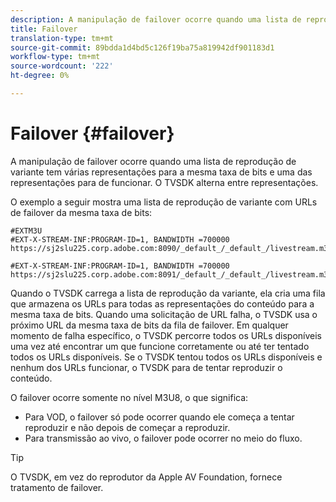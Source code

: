 ```yaml
---
description: A manipulação de failover ocorre quando uma lista de reprodução de variante tem várias representações para a mesma taxa de bits e uma das representações para de funcionar. O TVSDK alterna entre representações.
title: Failover
translation-type: tm+mt
source-git-commit: 89bdda1d4bd5c126f19ba75a819942df901183d1
workflow-type: tm+mt
source-wordcount: '222'
ht-degree: 0%

---
```



# Failover {#failover}

A manipulação de failover ocorre quando uma lista de reprodução de variante tem várias representações para a mesma taxa de bits e uma das representações para de funcionar. O TVSDK alterna entre representações.

O exemplo a seguir mostra uma lista de reprodução de variante com URLs de failover da mesma taxa de bits:

```
#EXTM3U
#EXT-X-STREAM-INF:PROGRAM-ID=1, BANDWIDTH =700000
https://sj2slu225.corp.adobe.com:8090/_default_/_default_/livestream.m3u8   

#EXT-X-STREAM-INF:PROGRAM-ID=1, BANDWIDTH =700000
https://sj2slu225.corp.adobe.com:8091/_default_/_default_/livestream.m3u8
```

Quando o TVSDK carrega a lista de reprodução da variante, ela cria uma fila que armazena os URLs para todas as representações do conteúdo para a mesma taxa de bits. Quando uma solicitação de URL falha, o TVSDK usa o próximo URL da mesma taxa de bits da fila de failover. Em qualquer momento de falha específico, o TVSDK percorre todos os URLs disponíveis uma vez até encontrar um que funcione corretamente ou até ter tentado todos os URLs disponíveis. Se o TVSDK tentou todos os URLs disponíveis e nenhum dos URLs funcionar, o TVSDK para de tentar reproduzir o conteúdo.

O failover ocorre somente no nível M3U8, o que significa:

* Para VOD, o failover só pode ocorrer quando ele começa a tentar reproduzir e não depois de começar a reproduzir.
* Para transmissão ao vivo, o failover pode ocorrer no meio do fluxo.

>[!TIP]
>
>O TVSDK, em vez do reprodutor da Apple AV Foundation, fornece tratamento de failover.